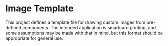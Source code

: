 # Image Template
This project defines a template file for drawing custom images from pre-defined components. The intended application is smartcard printing, and some assumptions may be made with that in mind, but this format should be appropriate for general use.